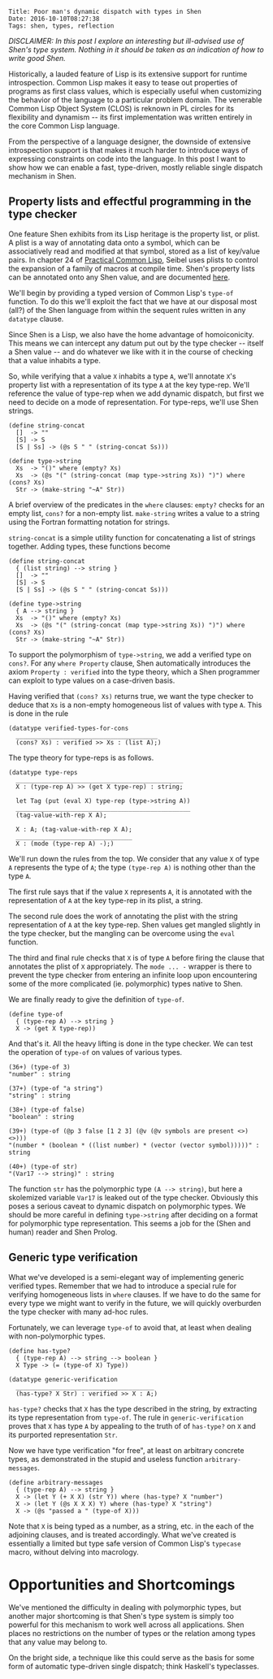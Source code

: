     Title: Poor man's dynamic dispatch with types in Shen
    Date: 2016-10-10T08:27:38
    Tags: shen, types, reflection

*DISCLAIMER: In this post I explore an interesting but ill-advised
use of Shen's type system. Nothing in it should be taken as an
indication of how to write good Shen.*

<!-- more -->

Historically, a lauded feature of Lisp is its extensive support for
runtime introspection. Common Lisp makes it easy to tease out
properties of programs as first class values, which is especially
useful when customizing the behavior of the language to a particular
problem domain. The venerable Common Lisp Object System (CLOS) is
reknown in PL circles for its flexibility and dynamism -- its first
implementation was written entirely in the core Common Lisp language.

From the perspective of a language designer, the downside of extensive
introspection support is that makes it much harder to introduce ways
of expressing constraints on code into the language. In this post I
want to show how we can enable a fast, type-driven, mostly reliable
single dispatch mechanism in Shen.

## Property lists and effectful programming in the type checker

One feature Shen exhibits from its Lisp heritage is the property list,
or plist. A plist is a way of annotating data onto a symbol, which can
be associatively read and modified at that symbol, stored as a list of
key/value pairs. In chapter 24 of [Practical Common
Lisp](http://www.gigamonkeys.com/book/), Seibel uses plists to control
the expansion of a family of macros at compile time. Shen's property
lists can be annotated onto any Shen value, and are documented
[here](http://www.shenlanguage.org/learn-shen/property_lists.html).

We'll begin by providing a typed version of Common Lisp's `type-of`
function. To do this we'll exploit the fact that we have at our
disposal most (all?) of the Shen language from within the sequent
rules written in any `datatype` clause.

Since Shen is a Lisp, we also have the home advantage of
homoiconicity. This means we can intercept any datum put out by the
type checker -- itself a Shen value -- and do whatever we like with it
in the course of checking that a value inhabits a type.

So, while verifying that a value `X` inhabits a type `A`, we'll
annotate `X`'s property list with a representation of its type `A` at
the key type-rep. We'll reference the value of type-rep when we add
dynamic dispatch, but first we need to decide on a mode of
representation. For type-reps, we'll use Shen strings.

```
(define string-concat
  []  -> ""
  [S] -> S
  [S | Ss] -> (@s S " " (string-concat Ss)))

(define type->string  
  Xs  -> "()" where (empty? Xs)
  Xs  -> (@s "(" (string-concat (map type->string Xs)) ")") where (cons? Xs)
  Str -> (make-string "~A" Str))
```

A brief overview of the predicates in the `where` clauses: `empty?`
checks for an empty list, `cons?` for a non-empty list. `make-string`
writes a value to a string using the Fortran formatting notation for
strings.

`string-concat` is a simple utility function for concatenating a list
of strings together. Adding types, these functions become

```
(define string-concat
  { (list string) --> string }
  []  -> ""
  [S] -> S
  [S | Ss] -> (@s S " " (string-concat Ss)))

(define type->string
  { A --> string }	
  Xs  -> "()" where (empty? Xs)
  Xs  -> (@s "(" (string-concat (map type->string Xs)) ")") where (cons? Xs)
  Str -> (make-string "~A" Str))
```

To support the polymorphism of `type->string`, we add a verified type
on `cons?`. For any `where Property` clause, Shen automatically
introduces the axiom `Property : verified` into the type theory, which
a Shen programmer can exploit to type values on a case-driven basis.

Having verified that `(cons? Xs)` returns true, we want the type
checker to deduce that `Xs` is a non-empty homogeneous list of values
with type `A`. This is done in the rule

```
(datatype verified-types-for-cons
  _______________________________________
  (cons? Xs) : verified >> Xs : (list A);)
```

The type theory for type-reps is as follows.

```
(datatype type-reps
  ______________________________________________
  X : (type-rep A) >> (get X type-rep) : string;

  let Tag (put (eval X) type-rep (type->string A))
  ________________________________________________
  (tag-value-with-rep X A);

  X : A; (tag-value-with-rep X A);
  ________________________________
  X : (mode (type-rep A) -);)
```

We'll run down the rules from the top. We consider that any value `X` of
type `A` represents the type of `A`; the type `(type-rep A)` is nothing
other than the type `A`.

The first rule says that if the value `X` represents `A`, it is annotated
with the representation of `A` at the key type-rep in its plist, a
string.

The second rule does the work of annotating the plist with the string
representation of `A` at the key type-rep. Shen values get mangled
slightly in the type checker, but the mangling can be overcome using
the `eval` function.

The third and final rule checks that `X` is of type `A` before firing
the clause that annotates the plist of `X` appropriately. The `mode
... -` wrapper is there to prevent the type checker from entering an
infinite loop upon encountering some of the more complicated
(ie. polymorphic) types native to Shen.

We are finally ready to give the definition of `type-of`.

```
(define type-of
  { (type-rep A) --> string }
  X -> (get X type-rep))
```

And that's it. All the heavy lifting is done in the type checker. We
can test the operation of `type-of` on values of various types.

```
(36+) (type-of 3)
"number" : string

(37+) (type-of "a string")
"string" : string

(38+) (type-of false)
"boolean" : string

(39+) (type-of (@p 3 false [1 2 3] (@v (@v symbols are present <>) <>)))
"(number * (boolean * ((list number) * (vector (vector symbol)))))" : string

(40+) (type-of str)
"(Var17 --> string)" : string
```

The function `str` has the polymorphic type `(A --> string)`, but here
a skolemized variable `Var17` is leaked out of the type
checker. Obviously this poses a serious caveat to dynamic dispatch on
polymorphic types. We should be more careful in defining
`type->string` after deciding on a format for polymorphic type
representation. This seems a job for the (Shen and human) reader and
Shen Prolog.

## Generic type verification

What we've developed is a semi-elegant way of implementing generic
verified types. Remember that we had to introduce a special rule for
verifying homogeneous lists in `where` clauses. If we have to do the
same for every type we might want to verify in the future, we will
quickly overburden the type checker with many ad-hoc rules.

Fortunately, we can leverage `type-of` to avoid that, at least when
dealing with non-polymorphic types.

```
(define has-type?
  { (type-rep A) --> string --> boolean }
  X Type -> (= (type-of X) Type))

(datatype generic-verification  
  ______________________________________
  (has-type? X Str) : verified >> X : A;)
```

`has-type?` checks that `X` has the type described in the string, by
extracting its type representation from `type-of`. The rule in
`generic-verification` proves that `X` has type `A` by appealing to
the truth of of `has-type?` on `X` and its purported representation
`Str`.

Now we have type verification "for free", at least on arbitrary
concrete types, as demonstrated in the stupid and useless function
`arbitrary-messages`.

```
(define arbitrary-messages
  { (type-rep A) --> string }
  X -> (let Y (+ X X) (str Y)) where (has-type? X "number")
  X -> (let Y (@s X X X) Y) where (has-type? X "string")
  X -> (@s "passed a " (type-of X)))
```

Note that `X` is being typed as a number, as a string, etc. in the
each of the adjoining clauses, and is treated accordingly. What we've
created is essentially a limited but type safe version of Common
Lisp's `typecase` macro, without delving into macrology.

# Opportunities and Shortcomings

We've mentioned the difficulty in dealing with polymorphic types, but
another major shortcoming is that Shen's type system is simply too
powerful for this mechanism to work well across all applications. Shen
places no restrictions on the number of types or the relation among
types that any value may belong to.

On the bright side, a technique like this could serve as the basis for
some form of automatic type-driven single dispatch; think Haskell's
typeclasses.